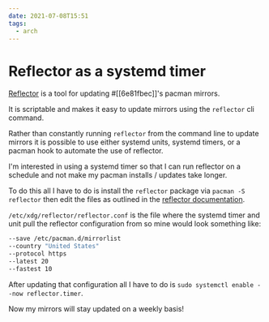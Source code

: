 ```yaml
---
date: 2021-07-08T15:51
tags:
  - arch
---
```


# Reflector as a systemd timer

[Reflector](https://wiki.archlinux.org/title/Reflector) is a tool for updating #[[6e81fbec]]'s pacman mirrors.

It is scriptable and makes it easy to update mirrors using the `reflector` cli command.

Rather than constantly running `reflector` from the command line to update mirrors it is possible to use either systemd units, systemd timers, or a pacman hook to automate the use of reflector.

I'm interested in using a systemd timer so that I can run reflector on a schedule and not make my pacman installs / updates take longer.

To do this all I have to do is install the `reflector` package via `pacman -S reflector` then edit the files as outlined in the [reflector documentation](https://wiki.archlinux.org/title/Reflector).

`/etc/xdg/reflector/reflector.conf` is the file where the systemd timer and unit pull the reflector configuration from so mine would look something like:
```bash
--save /etc/pacman.d/mirrorlist
--country "United States"
--protocol https
--latest 20
--fastest 10
```

After updating that configuration all I have to do is `sudo systemctl enable --now reflector.timer`.

Now my mirrors will stay updated on a weekly basis!

